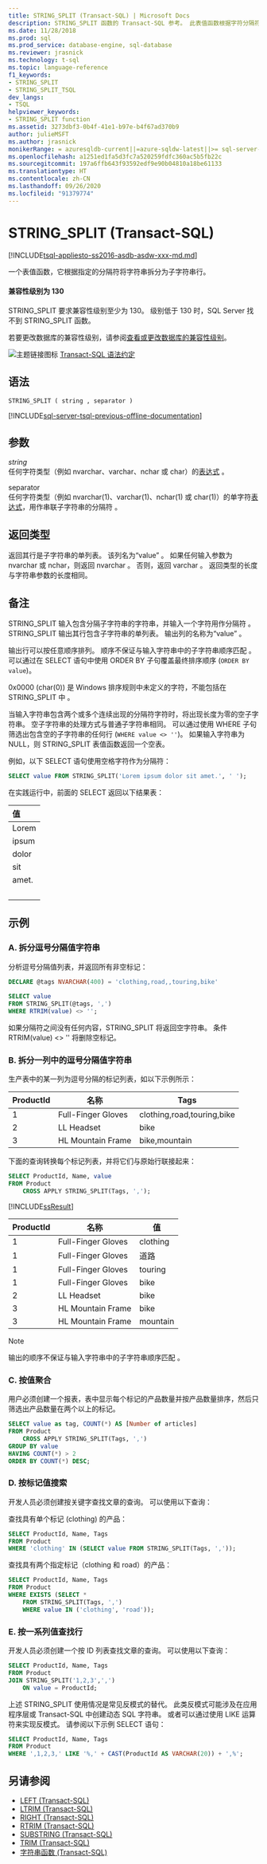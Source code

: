 ```yaml
---
title: STRING_SPLIT (Transact-SQL) | Microsoft Docs
description: STRING_SPLIT 函数的 Transact-SQL 参考。 此表值函数根据字符分隔符将字符串拆分为子字符串。
ms.date: 11/28/2018
ms.prod: sql
ms.prod_service: database-engine, sql-database
ms.reviewer: jrasnick
ms.technology: t-sql
ms.topic: language-reference
f1_keywords:
- STRING_SPLIT
- STRING_SPLIT_TSQL
dev_langs:
- TSQL
helpviewer_keywords:
- STRING_SPLIT function
ms.assetid: 3273dbf3-0b4f-41e1-b97e-b4f67ad370b9
author: julieMSFT
ms.author: jrasnick
monikerRange: = azuresqldb-current||=azure-sqldw-latest||>= sql-server-2016 || >= sql-server-linux-2017 || = sqlallproducts-allversions
ms.openlocfilehash: a1251ed1fa5d3fc7a520259fdfc360ac5b5fb22c
ms.sourcegitcommit: 197a6ffb643f93592edf9e90b04810a18be61133
ms.translationtype: HT
ms.contentlocale: zh-CN
ms.lasthandoff: 09/26/2020
ms.locfileid: "91379774"
---
```

# <a name="string_split-transact-sql"></a>STRING_SPLIT (Transact-SQL)

[!INCLUDE[tsql-appliesto-ss2016-asdb-asdw-xxx-md.md](../../includes/tsql-appliesto-ss2016-asdb-asdw-xxx-md.md)]

一个表值函数，它根据指定的分隔符将字符串拆分为子字符串行。

#### <a name="compatibility-level-130"></a>兼容性级别为 130

STRING_SPLIT 要求兼容性级别至少为 130。 级别低于 130 时，SQL Server 找不到 STRING_SPLIT 函数。

若要更改数据库的兼容性级别，请参阅[查看或更改数据库的兼容性级别](../../relational-databases/databases/view-or-change-the-compatibility-level-of-a-database.md)。

![主题链接图标](../../database-engine/configure-windows/media/topic-link.gif "“主题链接”图标") [Transact-SQL 语法约定](../../t-sql/language-elements/transact-sql-syntax-conventions-transact-sql.md)  
  
## <a name="syntax"></a>语法  

```syntaxsql
STRING_SPLIT ( string , separator )  
```

[!INCLUDE[sql-server-tsql-previous-offline-documentation](../../includes/sql-server-tsql-previous-offline-documentation.md)]

## <a name="arguments"></a>参数

 *string*  
 任何字符类型（例如 nvarchar、varchar、nchar 或 char）的[表达式](../../t-sql/language-elements/expressions-transact-sql.md)     。  
  
 separator   
 任何字符类型（例如 nvarchar(1)、varchar(1)、nchar(1) 或 char(1)）的单字符[表达式](../../t-sql/language-elements/expressions-transact-sql.md)，用作串联子字符串的分隔符     。  
  
## <a name="return-types"></a>返回类型  

返回其行是子字符串的单列表。 该列名为“value”  。 如果任何输入参数为 nvarchar 或 nchar，则返回 nvarchar    。 否则，返回 varchar  。 返回类型的长度与字符串参数的长度相同。  
  
## <a name="remarks"></a>备注  

STRING_SPLIT 输入包含分隔子字符串的字符串，并输入一个字符用作分隔符  。 STRING_SPLIT 输出其行包含子字符串的单列表。 输出列的名称为“value”  。

输出行可以按任意顺序排列。 顺序不保证与输入字符串中的子字符串顺序匹配  。 可以通过在 SELECT 语句中使用 ORDER BY 子句覆盖最终排序顺序 (`ORDER BY value`)。

0x0000 (char(0)) 是 Windows 排序规则中未定义的字符，不能包括在 STRING_SPLIT 中  。

当输入字符串包含两个或多个连续出现的分隔符字符时，将出现长度为零的空子字符串。 空子字符串的处理方式与普通子字符串相同。 可以通过使用 WHERE 子句筛选出包含空的子字符串的任何行 (`WHERE value <> ''`)。 如果输入字符串为 NULL，则 STRING_SPLIT 表值函数返回一个空表。  

例如，以下 SELECT 语句使用空格字符作为分隔符：

```sql
SELECT value FROM STRING_SPLIT('Lorem ipsum dolor sit amet.', ' ');
```

在实践运行中，前面的 SELECT 返回以下结果表：  
  
|值|  
| :-- |  
|Lorem|  
|ipsum|  
|dolor|  
|sit|  
|amet.|  
| &nbsp; |

## <a name="examples"></a>示例  
  
### <a name="a-split-comma-separated-value-string"></a>A. 拆分逗号分隔值字符串

分析逗号分隔值列表，并返回所有非空标记：  

```sql
DECLARE @tags NVARCHAR(400) = 'clothing,road,,touring,bike'  
  
SELECT value  
FROM STRING_SPLIT(@tags, ',')  
WHERE RTRIM(value) <> '';
```

如果分隔符之间没有任何内容，STRING_SPLIT 将返回空字符串。 条件 RTRIM(value) <> '' 将删除空标记。  
  
### <a name="b-split-comma-separated-value-string-in-a-column"></a>B. 拆分一列中的逗号分隔值字符串

生产表中的某一列为逗号分隔的标记列表，如以下示例所示：  
  
|ProductId|名称|Tags|  
|---------------|----------|----------|  
|1|Full-Finger Gloves|clothing,road,touring,bike|  
|2|LL Headset|bike|  
|3|HL Mountain Frame|bike,mountain|  
  
下面的查询转换每个标记列表，并将它们与原始行联接起来：  

```sql  
SELECT ProductId, Name, value  
FROM Product  
    CROSS APPLY STRING_SPLIT(Tags, ',');  
```

 [!INCLUDE[ssResult](../../includes/ssresult-md.md)]  
  
|ProductId|名称|值|  
|---------------|----------|-----------|  
|1|Full-Finger Gloves|clothing|  
|1|Full-Finger Gloves|道路|  
|1|Full-Finger Gloves|touring|  
|1|Full-Finger Gloves|bike|  
|2|LL Headset|bike|  
|3|HL Mountain Frame|bike|  
|3|HL Mountain Frame|mountain|  

  >[!NOTE]
  > 输出的顺序不保证与输入字符串中的子字符串顺序匹配  。
  
### <a name="c-aggregation-by-values"></a>C. 按值聚合

用户必须创建一个报表，表中显示每个标记的产品数量并按产品数量排序，然后只筛选出产品数量在两个以上的标记。  

```sql  
SELECT value as tag, COUNT(*) AS [Number of articles]  
FROM Product  
    CROSS APPLY STRING_SPLIT(Tags, ',')  
GROUP BY value  
HAVING COUNT(*) > 2  
ORDER BY COUNT(*) DESC;  
```

### <a name="d-search-by-tag-value"></a>D. 按标记值搜索

开发人员必须创建按关键字查找文章的查询。 可以使用以下查询：  
  
查找具有单个标记 (clothing) 的产品：  

```sql
SELECT ProductId, Name, Tags  
FROM Product  
WHERE 'clothing' IN (SELECT value FROM STRING_SPLIT(Tags, ','));  
```

查找具有两个指定标记（clothing 和 road）的产品：  

```sql  
SELECT ProductId, Name, Tags  
FROM Product  
WHERE EXISTS (SELECT *  
    FROM STRING_SPLIT(Tags, ',')  
    WHERE value IN ('clothing', 'road'));  
```

### <a name="e-find-rows-by-list-of-values"></a>E. 按一系列值查找行

开发人员必须创建一个按 ID 列表查找文章的查询。 可以使用以下查询：  

```sql  
SELECT ProductId, Name, Tags  
FROM Product  
JOIN STRING_SPLIT('1,2,3',',')
    ON value = ProductId;  
```  

上述 STRING_SPLIT 使用情况是常见反模式的替代。 此类反模式可能涉及在应用程序层或 Transact-SQL 中创建动态 SQL 字符串。 或者可以通过使用 LIKE 运算符来实现反模式。 请参阅以下示例 SELECT 语句：

```sql  
SELECT ProductId, Name, Tags  
FROM Product  
WHERE ',1,2,3,' LIKE '%,' + CAST(ProductId AS VARCHAR(20)) + ',%';  
```

## <a name="see-also"></a>另请参阅

- [LEFT (Transact-SQL)](../../t-sql/functions/left-transact-sql.md)
- [LTRIM (Transact-SQL)](../../t-sql/functions/ltrim-transact-sql.md)
- [RIGHT (Transact-SQL)](../../t-sql/functions/right-transact-sql.md)
- [RTRIM (Transact-SQL)](../../t-sql/functions/rtrim-transact-sql.md)
- [SUBSTRING (Transact-SQL)](../../t-sql/functions/substring-transact-sql.md)
- [TRIM (Transact-SQL)](../../t-sql/functions/trim-transact-sql.md)
- [字符串函数 (Transact-SQL)](../../t-sql/functions/string-functions-transact-sql.md)
